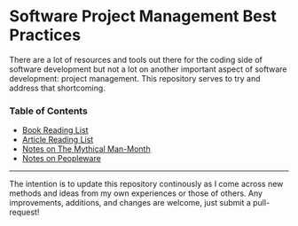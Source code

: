 # Software Project Management Best Practices

There are a lot of resources and tools out there for the coding side of software development but not a lot on another important aspect of software development: project management. This repository serves to try and address that shortcoming. 

### Table of Contents
* [Book Reading List](/book-reading-list.md)
* [Article Reading List](/article-reading-list.md)
* [Notes on The Mythical Man-Month](/mythical-man-month-book-notes.md)
* [Notes on Peopleware](/peopleware-book-notes.md)

---
The intention is to update this repository continously as I come across new methods and ideas from my own experiences or those of others. Any improvements, additions, and changes are welcome, just submit a pull-request!
